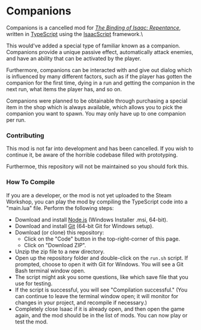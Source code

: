 # Companions

Companions is a cancelled mod for _[The Binding of Isaac: Repentance](https://store.steampowered.com/app/1426300/The_Binding_of_Isaac_Repentance/)_, written in [TypeScript](https://www.typescriptlang.org/) using the [IsaacScript](https://isaacscript.github.io/) framework.\

This would've added a special type of familiar known as a companion. Companions provide a unique passive effect, automatically attack enemies, and have an ability that can be activated by the player.

Furthermore, companions can be interacted with and give out dialog which is influenced by many different factors, such as if the player has gotten the companion for the first time, dying in a run and getting the companion in the next run, what items the player has, and so on.

Companions were planned to be obtainable through purchasing a special item in the shop which is always available, which allows you to pick the companion you want to spawn. You may only have up to one companion per run.

### Contributing

This mod is not far into development and has been cancelled. If you wish to continue it, be aware of the horrible codebase filled with prototyping.

Furthermoe, this repository will not be maintained so you should fork this.

### How To Compile

If you are a developer, or the mod is not yet uploaded to the Steam Workshop, you can play the mod by compiling the TypeScript code into a "main.lua" file. Perform the following steps:

- Download and install [Node.js](https://nodejs.org/en/download/) (Windows Installer .msi, 64-bit).
- Download and install [Git](https://git-scm.com/download/win) (64-bit Git for Windows setup).
- Download (or clone) this repository:
  - Click on the "Code" button in the top-right-corner of this page.
  - Click on "Download ZIP".
- Unzip the zip file to a new directory.
- Open up the repository folder and double-click on the `run.sh` script. If prompted, choose to open it with Git for Windows. You will see a Git Bash terminal window open.
- The script might ask you some questions, like which save file that you use for testing.
- If the script is successful, you will see "Compilation successful." (You can continue to leave the terminal window open; it will monitor for changes in your project, and recompile if necessary.)
- Completely close Isaac if it is already open, and then open the game again, and the mod should be in the list of mods. You can now play or test the mod.
